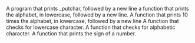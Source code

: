 A program that prints _putchar, followed by a new line
a function that prints the alphabet, in lowercase, followed by a new line.
A function that prints 10 times the alphabet, in lowercase, followed by a new line
A function that checks for lowercase character.
A function that checks for alphabetic character.
A function that prints the sign of a number.
